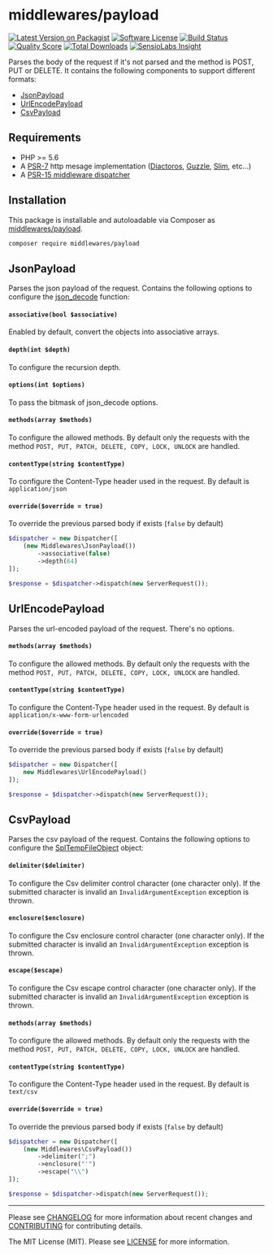 # middlewares/payload

[![Latest Version on Packagist][ico-version]][link-packagist]
[![Software License][ico-license]](LICENSE)
[![Build Status][ico-travis]][link-travis]
[![Quality Score][ico-scrutinizer]][link-scrutinizer]
[![Total Downloads][ico-downloads]][link-downloads]
[![SensioLabs Insight][ico-sensiolabs]][link-sensiolabs]

Parses the body of the request if it's not parsed and the method is POST, PUT or DELETE. It contains the following components to support different formats:

* [JsonPayload](#jsonpayload)
* [UrlEncodePayload](#urlencodepayload)
* [CsvPayload](#csvpayload)

## Requirements

* PHP >= 5.6
* A [PSR-7](https://packagist.org/providers/psr/http-message-implementation) http mesage implementation ([Diactoros](https://github.com/zendframework/zend-diactoros), [Guzzle](https://github.com/guzzle/psr7), [Slim](https://github.com/slimphp/Slim), etc...)
* A [PSR-15 middleware dispatcher](https://github.com/middlewares/awesome-psr15-middlewares#dispatcher)

## Installation

This package is installable and autoloadable via Composer as [middlewares/payload](https://packagist.org/packages/middlewares/payload).

```sh
composer require middlewares/payload
```

## JsonPayload

Parses the json payload of the request. Contains the following options to configure the [json_decode](http://php.net/manual/en/function.json-decode.php) function:

#### `associative(bool $associative)`

Enabled by default, convert the objects into associative arrays.

#### `depth(int $depth)`

To configure the recursion depth.

#### `options(int $options)`

To pass the bitmask of json_decode options.

#### `methods(array $methods)`

To configure the allowed methods. By default only the requests with the method `POST, PUT, PATCH, DELETE, COPY, LOCK, UNLOCK` are handled.

#### `contentType(string $contentType)`

To configure the Content-Type header used in the request. By default is `application/json`

#### `override($override = true)`

To override the previous parsed body if exists (`false` by default)

```php
$dispatcher = new Dispatcher([
	(new Middlewares\JsonPayload())
		->associative(false)
		->depth(64)
]);

$response = $dispatcher->dispatch(new ServerRequest());
```

## UrlEncodePayload

Parses the url-encoded payload of the request. There's no options.

#### `methods(array $methods)`

To configure the allowed methods. By default only the requests with the method `POST, PUT, PATCH, DELETE, COPY, LOCK, UNLOCK` are handled.

#### `contentType(string $contentType)`

To configure the Content-Type header used in the request. By default is `application/x-www-form-urlencoded`

#### `override($override = true)`

To override the previous parsed body if exists (`false` by default)

```php
$dispatcher = new Dispatcher([
    new Middlewares\UrlEncodePayload()
]);

$response = $dispatcher->dispatch(new ServerRequest());
```

## CsvPayload

Parses the csv payload of the request. Contains the following options to configure the [SplTempFileObject](http://php.net/SplTempFileObject) object:

#### `delimiter($delimiter)`

To configure the Csv delimiter control character (one character only). If the submitted character is invalid an `InvalidArgumentException` exception is thrown.

#### `enclosure($enclosure)`

To configure the Csv enclosure control character (one character only). If the submitted character is invalid an `InvalidArgumentException` exception is thrown.

#### `escape($escape)`

To configure the Csv escape control character (one character only). If the submitted character is invalid an `InvalidArgumentException` exception is thrown.

#### `methods(array $methods)`

To configure the allowed methods. By default only the requests with the method `POST, PUT, PATCH, DELETE, COPY, LOCK, UNLOCK` are handled.

#### `contentType(string $contentType)`

To configure the Content-Type header used in the request. By default is `text/csv`

#### `override($override = true)`

To override the previous parsed body if exists (`false` by default)

```php
$dispatcher = new Dispatcher([
    (new Middlewares\CsvPayload())
    	->delimiter(";")
    	->enclosure("'")
    	->escape("\\")
]);

$response = $dispatcher->dispatch(new ServerRequest());
```

---

Please see [CHANGELOG](CHANGELOG.md) for more information about recent changes and [CONTRIBUTING](CONTRIBUTING.md) for contributing details.

The MIT License (MIT). Please see [LICENSE](LICENSE) for more information.

[ico-version]: https://img.shields.io/packagist/v/middlewares/payload.svg?style=flat-square
[ico-license]: https://img.shields.io/badge/license-MIT-brightgreen.svg?style=flat-square
[ico-travis]: https://img.shields.io/travis/middlewares/payload/master.svg?style=flat-square
[ico-scrutinizer]: https://img.shields.io/scrutinizer/g/middlewares/payload.svg?style=flat-square
[ico-downloads]: https://img.shields.io/packagist/dt/middlewares/payload.svg?style=flat-square
[ico-sensiolabs]: https://img.shields.io/sensiolabs/i/7200be66-ac83-455c-bc85-c40eb569b94c.svg?style=flat-square

[link-packagist]: https://packagist.org/packages/middlewares/payload
[link-travis]: https://travis-ci.org/middlewares/payload
[link-scrutinizer]: https://scrutinizer-ci.com/g/middlewares/payload
[link-downloads]: https://packagist.org/packages/middlewares/payload
[link-sensiolabs]: https://insight.sensiolabs.com/projects/7200be66-ac83-455c-bc85-c40eb569b94c
